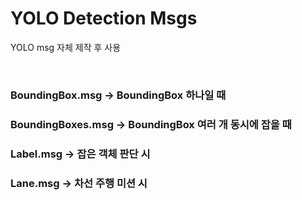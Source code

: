 # YOLO Detection Msgs

YOLO msg 자체 제작 후 사용

<br/>

### BoundingBox.msg -> BoundingBox 하나일 때
### BoundingBoxes.msg -> BoundingBox 여러 개 동시에 잡을 때
### Label.msg -> 잡은 객체 판단 시
### Lane.msg -> 차선 주행 미션 시
